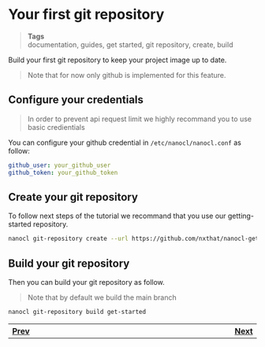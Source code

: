 <h1 id="nxtmdoc-meta-title">Your first git repository</h1>

<blockquote class="tags">
 <strong>Tags</strong>
 </br>
 <span id="nxtmdoc-meta-keywords">
  documentation, guides, get started, git repository, create, build
 </span>
</blockquote>

<p id="nxtmdoc-meta-description">
Build your first git repository to keep your project image up to date.
</p>

<blockquote>
Note that for now only github is implemented for this feature.
</blockquote>

<h2>Configure your credentials</h2>

<blockquote>
In order to prevent api request limit we highly recommand you to use basic credientials
</blockquote>

You can configure your github credential in `/etc/nanocl/nanocl.conf` as follow:
```yml
github_user: your_github_user
github_token: your_github_token
```


<h2>Create your git repository</h2>

To follow next steps of the tutorial we recommand that you use our getting-started repository.
```sh
nanocl git-repository create --url https://github.com/nxthat/nanocl-getting-started get-started
```

<h2>Build your git repository</h2>

Then you can build your git repository as follow.

<blockquote>
Note that by default we build the main branch
</blockquote>

```sh
nanocl git-repository build get-started
```

<table>
  <tr>
    <th align="left">
      <img class="nxtmdoc-delete" width="400" height="0">
      <a href="./../2.your-first-cargo.md">Prev</a>
    </th>
	<th align="right">
      <img class="nxtmdoc-delete" width="400" height="0">
      <a href="./../4.patch-a-cargo.md">Next</a>
    </th>
</tr>
</table>

